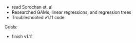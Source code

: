 * read Sorochan et. al
* Researched GAMs, linear regressions, and regression trees 
* Troubleshooted v1.11 code 

Goals:
 
* finish v1.11

